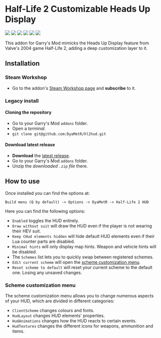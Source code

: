 # Half-Life 2 Customizable Heads Up Display

![](https://img.shields.io/github/v/release/DyaMetR/hl2hud)
![](https://img.shields.io/steam/views/2954934766)
![](https://img.shields.io/steam/downloads/2954934766)
![](https://img.shields.io/steam/favorites/2954934766)
![](https://img.shields.io/github/issues/DyaMetR/hl2hud)
![](https://img.shields.io/github/license/DyaMetR/hl2hud)

This addon for Garry's Mod mimicks the Heads Up Display feature from Valve's 2004 game Half-Life 2, adding a deep customization layer to it.

## Installation

### Steam Workshop

+   Go to the addon's [Steam Workshop page](https://steamcommunity.com/sharedfiles/filedetails/?id=2954934766) and **subscribe** to it.

### Legacy install

#### Cloning the repository

+   Go to your Garry's Mod `addons` folder.
+   Open a _terminal_.
+   `git clone git@github.com:DyaMetR/hl2hud.git`

#### Download latest release

+   **Download** the [latest release](https://github.com/DyaMetR/hl2hud/releases).
+   Go to your Garry's Mod `addons` folder.
+   Unzip the _downloaded `.zip` file_ there.

## How to use

Once installed you can find the options at:

`Build menu (Q by default) -> Options -> DyaMetR -> Half-Life 2 HUD`

Here you can find the following options:

+   `Enabled` toggles the HUD entirely.
+   `Draw without suit` will draw the HUD even if the player is not wearing their HEV suit.
+   `Keep CHud elements hidden` will hide default HUD elements even if their Lua counter parts are disabled.
+   `Minimal hints` will only display map hints. Weapon and vehicle hints will be disabled.
+   The `Schemes` list lets you to quickly swap between registered schemes.
+   `Edit current scheme` will open the [scheme customization menu](#scheme-customization-menu).
+   `Reset scheme to default` will reset your current scheme to the default one. Losing any unsaved changes.

### Scheme customization menu

The scheme customization menu allows you to change numerous aspects of your HUD, which are divided in different categories:

+   `ClientScheme` changes colours and fonts.
+   `HudLayout` changes HUD elements' properties.
+   `HudAnimations` changes how the HUD reacts to certain events.
+   `HudTextures` changes the different icons for weapons, ammunition and items.
